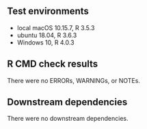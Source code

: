 ## Test environments
* local macOS 10.15.7, R 3.5.3
* ubuntu 18.04, R 3.6.3
* Windows 10, R 4.0.3

## R CMD check results
There were no ERRORs, WARNINGs, or NOTEs.

## Downstream dependencies
There were no downstream dependencies.
